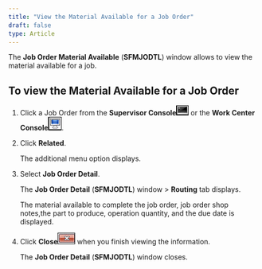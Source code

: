 ```yaml
---
title: "View the Material Available for a Job Order"
draft: false
type: Article
---
```


The **Job Order Material Available** (**SFMJODTL**) window allows to view the material available for a job.

## To view the Material Available for a Job Order

1.  Click a Job Order from the **Supervisor Console**![](../assets/shop-floor-manager/picture9.png) or the **Work Center Console**![](../assets/shop-floor-manager/picture10.png).


1.  Click **Related**.

    The additional menu option displays.

2.  Select **Job Order Detail**.

    The **Job Order Detail** (**SFMJODTL**) window > **Routing** tab displays.

    The material available to complete the job order, job order shop notes,the part to produce, operation quantity, and the due date is displayed.

1.  Click **Close**![](../assets/shop-floor-manager/picture17.png) when you finish viewing the information.

    The **Job Order Detail** (**SFMJODTL**) window closes.